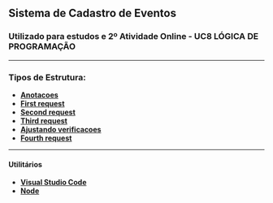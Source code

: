 ## Sistema de Cadastro de Eventos

### Utilizado para estudos e 2º Atividade Online  - UC8 LÓGICA DE PROGRAMAÇÃO

<hr>

### Tipos de Estrutura:


- **[Anotacoes](https://github.com/omartins-zs/Sistema-Cadastro-Eventos/commit/cb39b8ec8ae5dc4ee7c98467c06ae7f90d231514)**
- **[First request](https://github.com/omartins-zs/Sistema-Cadastro-Eventos/commit/554abf1c5d0feaffb22a4033b92939a4e9780aff)**
- **[Second request](https://github.com/omartins-zs/Sistema-Cadastro-Eventos/commit/305722bddc613a5a22231d1f06420a76f4f7d1c1)**
- **[Third request](https://github.com/omartins-zs/Sistema-Cadastro-Eventos/commit/8cdbdf718aacc93f1c92355df5c57155299a5cc7)**
- **[Ajustando verificacoes](https://github.com/omartins-zs/Sistema-Cadastro-Eventos/commit/8ac23afe68522456945868f0b0285efa41df799e)**
- **[Fourth request](https://github.com/omartins-zs/Sistema-Cadastro-Eventos/commit/ba8141bf14dcfc447b3f5298a78ceb5638725eda)**


<hr>

#### **Utilitários**

- **[Visual Studio Code](https://code.visualstudio.com/)**
- **[Node](https://nodejs.org/en/)**

